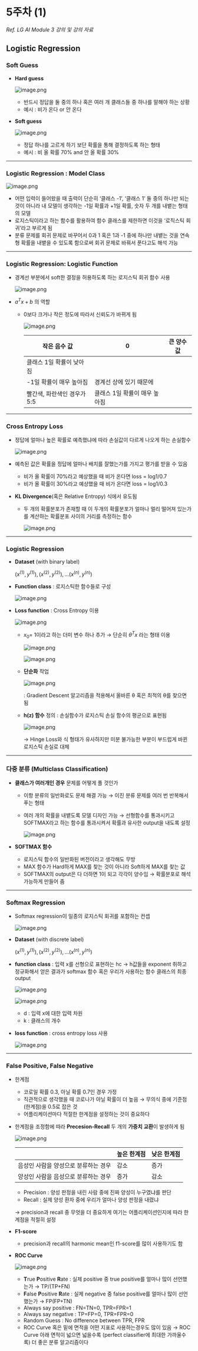 # 5주차 (1)

*Ref. LG AI Module 3 강의 및 강의 자료*

## Logistic Regression

### Soft Guess

- **Hard guess**
    
    ![image.png](image.png)
    
    - 반드시 정답을 둘 중의 하나 혹은 여러 개 클래스들 중 하나를 말해야 하는 상황
    - 예시 : 비가 온다 or 안 온다
    
- **Soft guess**
    
    ![image.png](image%201.png)
    
    - 정답 하나를 고르게 하기 보단 확률을 통해 결정하도록 하는 형태
    - 예시 : 비 올 확률 70% and 안 올 확률 30%

---

### Logistic Regression : Model Class

![image.png](image%202.png)

- 어떤 입력이 들어왔을 때 출력이 단순히 ‘클래스 -1’, ‘클래스 1’ 둘 중의 하나만 되는 것이 아니라 내 모델이 생각하는 -1일 확률과 +1일 확률, 숫자 두 개를 내뱉는 형태의 모델
- 로지스틱이라고 하는 함수를 활용하여 함수 클래스를 제한하면 이것을 ‘로직스틱 회귀’라고 부르게 됨
- 분류 문제를 회귀 문제로 바꾸어서 0과 1 혹은 1과 -1 중에 하나만 내뱉는 것을 연속형 확률을 내뱉을 수 있도록 함으로써 회귀 문제로 바꿔서 푼다고도 해석 가능

---

### Logistic Regression: Logistic Function

- 경계선 부분에서 soft한 결정을 허용하도록 하는 로지스틱 회귀 함수 사용
    
    ![image.png](97dc7cef-5eaf-4b00-9901-375740257ca1.png)
    

- $a^Tx+b$ 의 역할
    - 0보다 크거나 작은 정도에 따라서 신뢰도가 바뀌게 됨
        
        ![image.png](image%203.png)
        
        | 작은 음수 값 | 0 | 큰 양수 값 |
        | --- | --- | --- |
        | 클래스 1일 확률이 낮아짐
        -1일 확률이 매우 높아짐 | 경계선 상에 있기 때문에
        빨간색, 파란색인 경우가 5:5 | 클래스 1일 확률이 매우 높아짐 |

---

### Cross Entropy Loss

- 정답에 얼마나 높은 확률로 예측했냐에 따라 손실값이 다르게 나오게 하는 손실함수
    
    ![image.png](image%204.png)
    

- 예측된 값은 확률을 정답에 얼마나 배치를 잘했는가를 가지고 평가를 받을 수 있음
    - 비가 올 확률이 70%라고 예상했을 때 비가 온다면 loss = log1/0.7
    - 비가 올 확률이 30%라고 예상했을 때 비가 온다면 loss = log1/0.3

- **KL Divergence**(혹은 Relative Entropy) 식에서 유도됨
    - 두 개의 확률분포가 존재할 때 이 두개의 확률분포가 얼마나 멀리 떨어져 있는가를 계산하는 확률분포 사이의 거리를 측정하는 함수
        
        ![image.png](image%205.png)
        

---

### Logistic Regression

- **Dataset** (with binary label)
    
    $(x^{(1)},y^{(1)}),(x^{(2)},y^{(2)}),...(x^{(n)},y^{(n)})$
    

- **Function class** : 로지스틱한 함수들로 구성
    
    ![image.png](image%206.png)
    

- **Loss function** : Cross Entropy 이용
    
    ![image.png](image%207.png)
    
    - $x_0$= 1이라고 하는 더미 변수 하나 추가 → 단순히 $θ^Tx$ 라는 형태 이용
        
        ![image.png](image%208.png)
        
        ![image.png](image%209.png)
        
    
    - **단순화** 작업
        
        ![image.png](image%2010.png)
        
        : Gradient Descent 알고리즘을 적용해서 올바른 θ 혹은 최적의 θ를 찾으면 됨
        
    
    - **h(z) 함수** 정의 : 손실함수가 로지스틱 손실 함수의 평균으로 표현됨
        
        ![image.png](image%2011.png)
        
        → Hinge Loss와 식 형태가 유사하지만 미분 불가능한 부분이 부드럽게 바뀐 로지스틱 손실로 대체
        

---

### 다중 분류 (Multiclass Classification)

- **클래스가 여러개인 경우** 문제를 어떻게 풀 것인가
    - 이항 분류의 일반화로도 문제 해결 가능 → 이진 분류 문제를 여러 번 반복해서 푸는 형태
    - 여러 개의 확률을 내뱉도록 모델 디자인 가능 → 선형함수를 통과시키고 SOFTMAX라고 하는 함수를 통과시켜서 확률과 유사한 output을 내도록 설정
        
        ![image.png](image%2012.png)
        
- **SOFTMAX 함수**
    - 로지스틱 함수의 일반화된 버전이라고 생각해도 무방
    - MAX 함수가 Hard하게 MAX를 찾는 것이 아니라 Soft하게 MAX를 찾는 값
    - SOFTMAX의 output은 다 더하면 1이 되고 각각이 양수임 → 확률분포로 해석 가능하게 만들어 줌

---

### Softmax Regression

- Softmax regression이 일종의 로지스틱 회귀를 포함하는 컨셉
    
    ![image.png](image%2013.png)
    

- **Dataset** (with discrete label)
    
    $(x^{(1)},y^{(1)}),(x^{(2)},y^{(2)}),...(x^{(n)},y^{(n)})$
    

- **function class** : 입력 x를 선형으로 표현하는 hc → h값들을 exponent 취하고 정규화해서 얻은 결과가 softmax 함수 혹은 우리가 사용하는 함수 클래스의 최종 output
    
    ![image.png](image%2014.png)
    
    ![image.png](image%2015.png)
    
    - d : 입력 x에 대한 입력 차원
    - k : 클래스의 개수

- **loss function** : cross entropy loss 사용
    
    ![image.png](image%2016.png)
    

---

### False Positive, False Negative

- 한계점
    - 코로일 확률 0.3, 아닐 확률 0.7인 경우 가정
    - 직관적으로 생각했을 때 코로나가 아닐 확률이 더 높음 → 무의식 중에 기준점(한계점)을 0.5로 잡은 것
    - 어플리케이션마다 적절한 한계점을 설정하는 것이 중요하다
    
- 한계점을 조정함에 따라  **Precesion-Recall** 두 개의 **가중치 교환**이 발생하게 됨
    
    ![image.png](image%2017.png)
    
    |  | 높은 한계점 | 낮은 한계점 |
    | --- | --- | --- |
    | 음성인 사람을 양성으로 분류하는 경우 | 감소 | 증가 |
    | 양성인 사람을 음성으로 분류하는 경우 | 증가 | 감소 |
    - Precision : 양성 판정을 내린 사람 중에 진짜 양성이 누구였냐를 판단
    - Recall : 실제 양성 환자 중에 우리가 얼마나 양성 판정을 내렸냐
    
    → precision과 recall 중 무엇을 더 중요하게 여기는 어플리케이션인지에 따라 한계점을 적절히 설정
    
- **F1-score**
    - precision과 recall의 harmonic mean인 f1-score를 많이 사용하기도 함
    
- **ROC Curve**
    
    ![image.png](image%2018.png)
    
    - **T**rue **P**ositive **R**ate : 실제 positive 중 true positive를 얼마나 많이 선언했는가 → TP/(TP+FN)
    - **F**alse **P**ositive **R**ate : 실제 negative 중 false positive를 얼마나 많이 선언했는가 → FP(FP+TN)
    - Always say positive : FN=TN=0, TPR=FPR=1
    - Always say negative : TP=FP=0, TPR=FPR=0
    - Random Guess : No difference between TPR, FPR
    - ROC Curve 혹은 밑에 면적을 어떤 지표로 사용하는경우도 많이 있음 → ROC Curve 아래 면적이 넓으면 넓을수록 (perfect classifier에 최대한 가까울수록) 더 좋은 분류 알고리즘이다